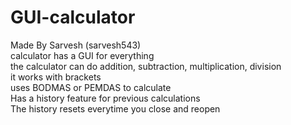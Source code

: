 # GUI-calculator  
Made By Sarvesh (sarvesh543)  
calculator has a GUI for everything <br />
the calculator can do addition, subtraction, multiplication, division  
it works with brackets  
uses BODMAS or PEMDAS to calculate  
Has a history feature for previous calculations  
The history resets everytime you close and reopen  
